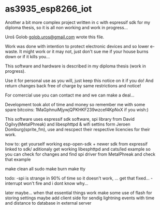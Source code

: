 # as3935_esp8266_iot
Another a bit more complex project written in c with espressif sdk for my diploma thesis, so it is all non working and work in progress...

Uroš Golob <golob.uros@gmail.com> wrote this file.
 
Work was done with intention to protect electronic devices and so lower e-waste.
It might work or it may not, just don't sue me if your house burns down or if it kills you...

This software and hardware is described in my diploma thesis (work in progress). 

Use it for personal use as you will, just keep this notice on it if you do! 
And return changes back free of charge by same restrictions and notice! 
 
For comercial use you can contact me and we can make a deal...
 
Development took alot of time and money so remember me with some spare 
bitcoins: 1MaGphnuiMjywjQPKHKF239wzcef4KpNxX if you wish:)

This software uses espressif sdk software, spi library from David Ogilvy(MetalPhreak) and 
libesphttpd & wifi settins form Jeroen Domburg(sprite_fm), use and rescpect their respective licencies for their work. 

how to:
get yourself working esp-open-sdk + newer sdk from expressif linked to sdk/ 
aditionaly get working libesphttpd and cats/led example so you can check for changes and 
find spi driver from MetalPhreak and check that example

make clean all
sudo make burn
make tty

todo: 
-spi is strange in 90% of time so it doesn't work, ... get that fixed...
-interrupt won't fire and i dont know why...

later maybe... 
when that essential things work make some use of flash for storing settings
maybe add client side for sendig lightning events with time  and distance to database in external server
